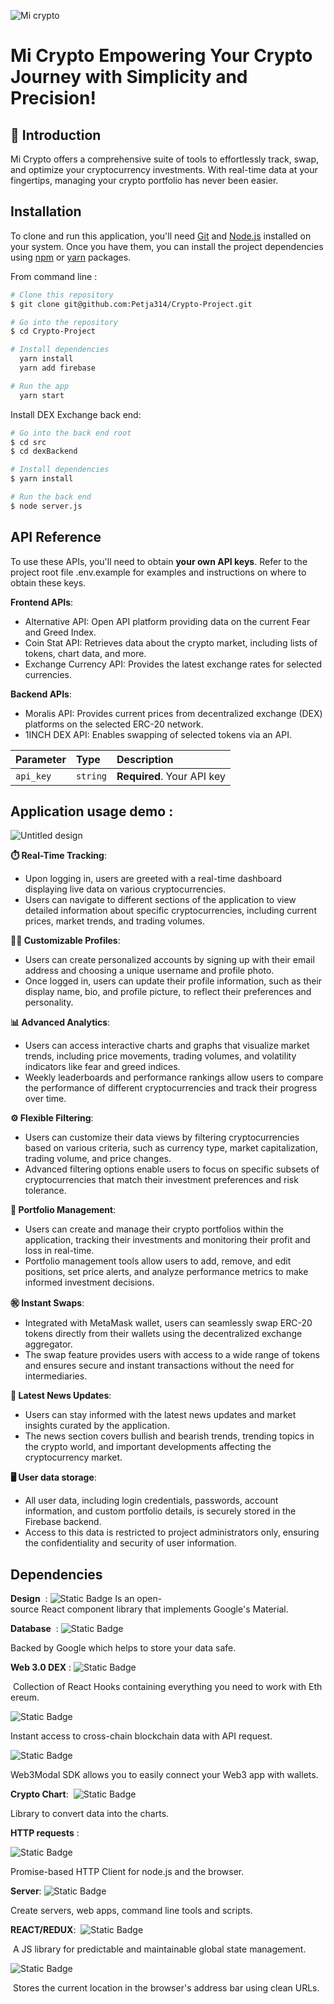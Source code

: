 
![Mi crypto](https://github.com/Petja314/Crypto-Project/assets/101811219/0ec276ac-5a74-49b5-b0ea-1fedbd822a59)

# Mi Crypto Empowering Your Crypto Journey with Simplicity and Precision!

## 🚀 Introduction
Mi Crypto offers a comprehensive suite of tools to effortlessly track, swap, and optimize your cryptocurrency investments. With real-time data at your fingertips, managing your crypto portfolio has never been easier.

## Installation

To clone and run this application, you'll need [Git](https://git-scm.com/) and [ Node.js](https://nodejs.org/en/download/) installed on your system. Once you have them, you can install the project dependencies using  [npm](https://www.npmjs.com/) or [yarn](https://classic.yarnpkg.com/lang/en/) packages.

From command line : 


```bash
# Clone this repository
$ git clone git@github.com:Petja314/Crypto-Project.git

# Go into the repository
$ cd Crypto-Project

# Install dependencies
  yarn install 
  yarn add firebase

# Run the app
  yarn start 
```

Install DEX Exchange back end:

```bash
# Go into the back end root 
$ cd src
$ cd dexBackend  

# Install dependencies
$ yarn install 

# Run the back end
$ node server.js
```



    

## API Reference

To use these APIs, you'll need to obtain **your own API keys**. Refer to the project root file .env.example for examples and instructions on where to obtain these keys.

**Frontend APIs**:

- Alternative API: Open API platform providing data on the current Fear and Greed Index.
- Coin Stat API: Retrieves data about the crypto market, including lists of tokens, chart data, and more.
- Exchange Currency API: Provides the latest exchange rates for selected currencies.


**Backend APIs**:

- Moralis API: Provides current prices from decentralized exchange (DEX) platforms on the selected ERC-20 network.
- 1INCH DEX API: Enables swapping of selected tokens via an API.



| Parameter | Type     | Description                |
| :-------- | :------- | :------------------------- |
| `api_key` | `string` | **Required**. Your API key |




## Application usage demo : 

![Untitled design](https://github.com/Petja314/Crypto-Project/assets/101811219/e8190d93-53c4-4d9e-9011-2363254ec8c8)


**⏱️ Real-Time Tracking**:

- Upon logging in, users are greeted with a real-time dashboard displaying live data on various cryptocurrencies.
- Users can navigate to different sections of the application to view detailed information about specific cryptocurrencies, including current prices, market trends, and trading volumes.

**👨‍💻 Customizable Profiles**:

- Users can create personalized accounts by signing up with their email address and choosing a unique username and profile photo.
- Once logged in, users can update their profile information, such as their display name, bio, and profile picture, to reflect their preferences and personality.

**📊 Advanced Analytics**:

- Users can access interactive charts and graphs that visualize market trends, including price movements, trading volumes, and volatility indicators like fear and greed indices.
- Weekly leaderboards and performance rankings allow users to compare the performance of different cryptocurrencies and track their progress over time.

**⚙️ Flexible Filtering**:

- Users can customize their data views by filtering cryptocurrencies based on various criteria, such as currency type, market capitalization, trading volume, and price changes.
- Advanced filtering options enable users to focus on specific subsets of cryptocurrencies that match their investment preferences and risk tolerance.

**💼 Portfolio Management**:

- Users can create and manage their crypto portfolios within the application, tracking their investments and monitoring their profit and loss in real-time.
- Portfolio management tools allow users to add, remove, and edit positions, set price alerts, and analyze performance metrics to make informed investment decisions.

**㊗️ Instant Swaps**:

- Integrated with MetaMask wallet, users can seamlessly swap ERC-20 tokens directly from their wallets using the decentralized exchange aggregator.
- The swap feature provides users with access to a wide range of tokens and ensures secure and instant transactions without the need for intermediaries.

**📰 Latest News Updates**:

- Users can stay informed with the latest news updates and market insights curated by the application.
- The news section covers bullish and bearish trends, trending topics in the crypto world, and important developments affecting the cryptocurrency market.

**🖥️ User data storage**:

 - All user data, including login credentials, passwords, account information, and custom portfolio details, is securely stored in the Firebase backend.
- Access to this data is restricted to project administrators only, ensuring the confidentiality and security of user information.
## Dependencies
**Design**  :
![Static Badge](https://img.shields.io/badge/MaterialUi-blue?style=for-the-badge&logo=mui&labelColor=black&link=https%3A%2F%2Fmui.com%2Fmaterial-ui%2F)
Is an open-source React component library that implements Google's Material. 

**Database**  :
![Static Badge](https://img.shields.io/badge/Firebase-yellow?style=for-the-badge&logo=firebase&labelColor=black&link=https%3A%2F%2Fmui.com%2Fmaterial-ui%2F)

Backed by Google which helps to store your data safe.

**Web 3.0 DEX** :
![Static Badge](https://img.shields.io/badge/WAGMI-GREEN?style=for-the-badge&logo=wasmcloud&labelColor=black&link=https%3A%2F%2F1.x.wagmi.sh%2F)

 Collection of React Hooks containing everything you need to work with Ethereum.

![Static Badge](https://img.shields.io/badge/MORALIS-%2300BFFF?style=for-the-badge&logo=mozilla&labelColor=black&link=https%3A%2F%2Fmoralis.io%2F)

Instant access to cross-chain blockchain data with API request.


![Static Badge](https://img.shields.io/badge/WEB_3_MODAL-%23FFA07A?style=for-the-badge&logo=webtrees&logoColor=%23FFA07A&labelColor=black&link=https%3A%2F%2Fdocs.walletconnect.com%2F)

Web3Modal SDK allows you to easily connect your Web3 app with wallets. 

**Crypto Chart**: 
![Static Badge](https://img.shields.io/badge/CHART_JS-%23F08080?style=for-the-badge&logo=chartdotjs&logoColor=%23F08080&labelColor=black&link=https%3A%2F%2Fdocs.walletconnect.com%2F)

Library to convert data into the charts.

**HTTP requests** :

![Static Badge](https://img.shields.io/badge/AXIOS-%235A29E4?style=for-the-badge&logo=axios&logoColor=%235A29E4&labelColor=black&link=https%3A%2F%2Faxios-http.com%2F)

Promise-based HTTP Client for node.js and the browser.

**Server**:
![Static Badge](https://img.shields.io/badge/NODE_JS-%23339933?style=for-the-badge&logo=nodedotjs&logoColor=%23339933&labelColor=black&link=https%3A%2F%2Fnodejs.org%2Fen)

Create servers, web apps, command line tools and scripts.

**REACT/REDUX**: 
![Static Badge](https://img.shields.io/badge/REDUX-%23764ABC?style=for-the-badge&logo=redux&logoColor=%23764ABC&labelColor=black&link=https%3A%2F%2Fredux.js.org%2F)

 A JS library for predictable and maintainable global state management.


![Static Badge](https://img.shields.io/badge/Browser_Router-%23CA4245?style=for-the-badge&logo=reactrouter&logoColor=%23CA4245&labelColor=black&link=https%3A%2F%2Freactrouter.com%2Fen%2F)

 Stores the current location in the browser's address bar using clean URLs.





